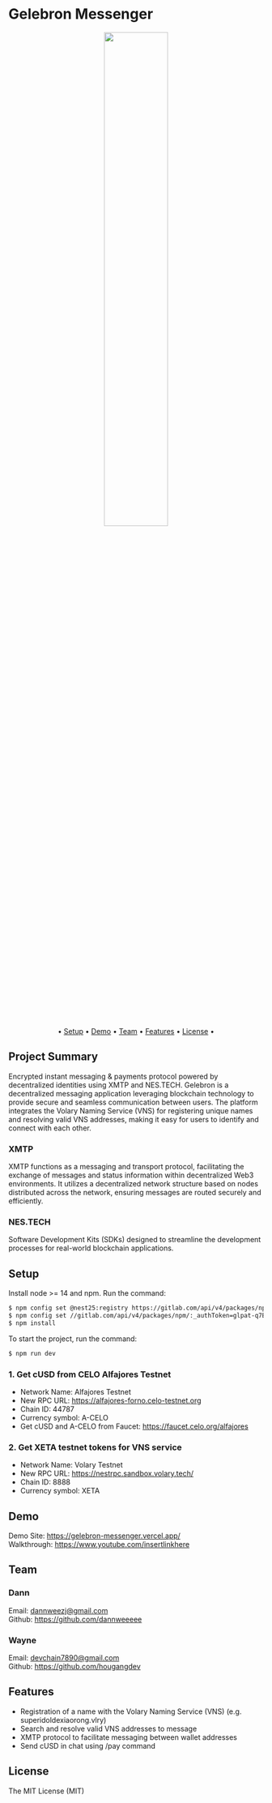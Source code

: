 # Gelebron Messenger

<div align="center">
<img 
  src="https://github.com/gelebron/gelebron/blob/82edc9b1a3c13930ee0be06bca143c82dcb5e6f6/public/assets/gelebron-rect.png" 
  style="width:50%; height:50%;"
/>
</div>

<p align="center">•
  <a href="#setup">Setup</a> •
  <a href="#demo">Demo</a> •
  <a href="#team">Team</a> •
  <a href="#features">Features</a> •
  <a href="#license">License</a> •
</p>

## Project Summary

Encrypted instant messaging & payments protocol powered by decentralized identities using XMTP and NES.TECH. Gelebron is a decentralized messaging application leveraging blockchain technology to provide secure and seamless communication between users. The platform integrates the Volary Naming Service (VNS) for registering unique names and resolving valid VNS addresses, making it easy for users to identify and connect with each other.

### XMTP

XMTP functions as a messaging and transport protocol, facilitating the exchange of messages and status information within decentralized Web3 environments. It utilizes a decentralized network structure based on nodes distributed across the network, ensuring messages are routed securely and efficiently.

### NES.TECH

Software Development Kits (SDKs) designed to streamline the development processes for real-world blockchain applications.

## Setup

Install node >= 14 and npm. Run the command:

```bash
$ npm config set @nest25:registry https://gitlab.com/api/v4/packages/npm/
$ npm config set //gitlab.com/api/v4/packages/npm/:_authToken=glpat-q7B7KpRiCQqugJVzG7vE
$ npm install

```

To start the project, run the command:

```bash
$ npm run dev
```

### 1. Get cUSD from CELO Alfajores Testnet

- Network Name: Alfajores Testnet
- New RPC URL: https://alfajores-forno.celo-testnet.org
- Chain ID: 44787
- Currency symbol: A-CELO
- Get cUSD and A-CELO from Faucet: https://faucet.celo.org/alfajores

### 2. Get XETA testnet tokens for VNS service

- Network Name: Volary Testnet
- New RPC URL: https://nestrpc.sandbox.volary.tech/
- Chain ID: 8888
- Currency symbol: XETA

## Demo
Demo Site: https://gelebron-messenger.vercel.app/ <br/>
Walkthrough: https://www.youtube.com/insertlinkhere

## Team

### Dann

Email: dannweezj@gmail.com <br/>
Github: https://github.com/dannweeeee <br/>

### Wayne

Email: devchain7890@gmail.com <br/>
Github: https://github.com/hougangdev <br/>

## Features

- Registration of a name with the Volary Naming Service (VNS) (e.g. superidoldexiaorong.vlry)
- Search and resolve valid VNS addresses to message
- XMTP protocol to facilitate messaging between wallet addresses
- Send cUSD in chat using /pay command

## License

The MIT License (MIT)
